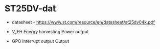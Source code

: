 
# ST25DV-dat

- datasheet - https://www.st.com/resource/en/datasheet/st25dv04k.pdf

- V_EH Energy harvesting Power output
- GPO Interrupt output Output

